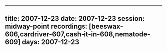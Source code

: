 
---
title: 2007-12-23
date:  2007-12-23
session: midway-point
recordings: [beeswax-606,cardriver-607,cash-it-in-608,nematode-609]
days: 2007-12-23
---
